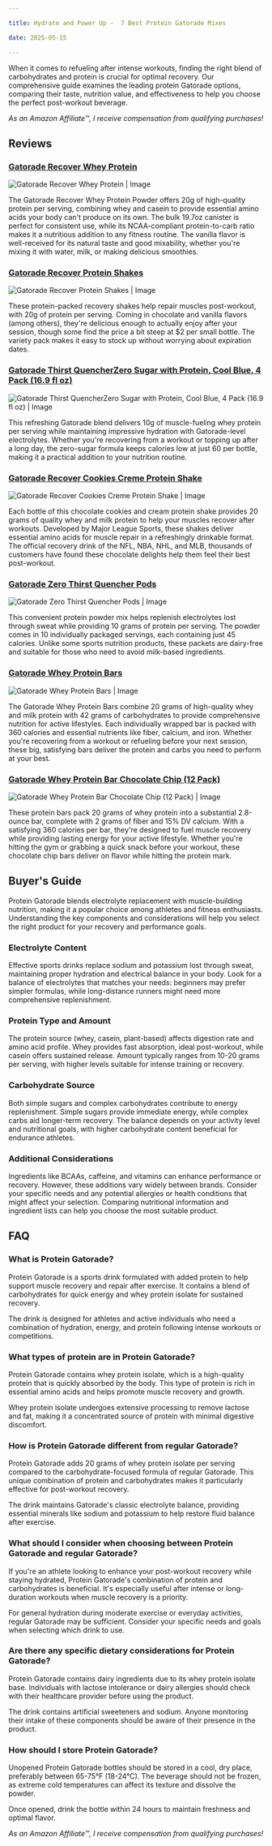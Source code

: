 ```yaml
---

title: Hydrate and Power Up -  7 Best Protein Gatorade Mixes

date: 2025-05-15

---
```


When it comes to refueling after intense workouts, finding the right blend of carbohydrates and protein is crucial for optimal recovery. Our comprehensive guide examines the leading protein Gatorade options, comparing their taste, nutrition value, and effectiveness to help you choose the perfect post-workout beverage. 

*As an Amazon Affiliate™, I receive compensation from qualifying purchases!*


## Reviews


### [Gatorade Recover Whey Protein](https://serp.ly/@bar/amazon/Protein+Gatorade?utm\_term=gatorade-recover-whey-protein)

![Gatorade Recover Whey Protein | Image](https://encrypted-tbn2.gstatic.com/shopping?q=tbn:ANd9GcQ2puHtEtNISQ6rrr6L4E0A6Y-Zwy82Zgw8jowatQfCPXNZlOSd3p11IJgbwYk3LsKWnGOhf8pbpJDqwlfadZsydpNOADJbDA&usqp=CAY)

The Gatorade Recover Whey Protein Powder offers 20g of high-quality protein per serving, combining whey and casein to provide essential amino acids your body can't produce on its own. The bulk 19.7oz canister is perfect for consistent use, while its NCAA-compliant protein-to-carb ratio makes it a nutritious addition to any fitness routine. The vanilla flavor is well-received for its natural taste and good mixability, whether you're mixing it with water, milk, or making delicious smoothies. 


### [Gatorade Recover Protein Shakes](https://serp.ly/@bar/amazon/Protein+Gatorade?utm\_term=gatorade-recover-protein-shakes)

![Gatorade Recover Protein Shakes | Image](https://encrypted-tbn0.gstatic.com/shopping?q=tbn:ANd9GcT4248GqyoUolyd9j9ZAi8CZnqUq5UVnibpigK4swZeJZrRMkdp6NWFLM\_ljLoTcAflf19KEqrZnGYEJqOMprwYLGKSRyhRHQ&usqp=CAY)

These protein-packed recovery shakes help repair muscles post-workout, with 20g of protein per serving. Coming in chocolate and vanilla flavors (among others), they're delicious enough to actually enjoy after your session, though some find the price a bit steep at $2 per small bottle. The variety pack makes it easy to stock up without worrying about expiration dates. 


### [Gatorade Thirst QuencherZero Sugar with Protein, Cool Blue, 4 Pack (16.9 fl oz)](https://serp.ly/@bar/amazon/Protein+Gatorade?utm\_term=gatorade-thirst-quencherzero-sugar-with-protein-cool-blue-4-pack-16-9-fl-oz)

![Gatorade Thirst QuencherZero Sugar with Protein, Cool Blue, 4 Pack (16.9 fl oz) | Image](https://encrypted-tbn0.gstatic.com/shopping?q=tbn:ANd9GcTNBRWYoAjMhR9ny7Vkc\_XlVy-ky7rWLmXkPtlNJp1GkQfppcmVim52Pvl4Hoh1bzgzC3byTtv5g\_5MZE3dNq51Du5xTsAvLg&usqp=CAY)

This refreshing Gatorade blend delivers 10g of muscle-fueling whey protein per serving while maintaining impressive hydration with Gatorade-level electrolytes. Whether you're recovering from a workout or topping up after a long day, the zero-sugar formula keeps calories low at just 60 per bottle, making it a practical addition to your nutrition routine. 


### [Gatorade Recover Cookies Creme Protein Shake](https://serp.ly/@bar/amazon/Protein+Gatorade?utm\_term=gatorade-recover-cookies-creme-protein-shake)

![Gatorade Recover Cookies Creme Protein Shake | Image](https://encrypted-tbn2.gstatic.com/shopping?q=tbn:ANd9GcRXnCmJ2gS7t79mvhvjfkOkGSt8BNdbu20J0HrodyKfwogrBUyFnn4B-6hEM2jMRPzBtDWsfLKJhwABJdCYCyP42skFBjJeBA&usqp=CAY)

Each bottle of this chocolate cookies and cream protein shake provides 20 grams of quality whey and milk protein to help your muscles recover after workouts. Developed by Major League Sports, these shakes deliver essential amino acids for muscle repair in a refreshingly drinkable format. The official recovery drink of the NFL, NBA, NHL, and MLB, thousands of customers have found these chocolate delights help them feel their best post-workout. 


### [Gatorade Zero Thirst Quencher Pods](https://serp.ly/@bar/amazon/Protein+Gatorade?utm\_term=gatorade-zero-thirst-quencher-pods)

![Gatorade Zero Thirst Quencher Pods | Image](https://encrypted-tbn2.gstatic.com/shopping?q=tbn:ANd9GcSqG8Ej5bvgilVL5nP4tOHqO-wA5EkqR7J4yN-MWbTo1H4OPVKdClZnr4aW2jD-WQILrzx7BH4iwMkzUYZVf9\_Q510lLaUBwA&usqp=CAY)

This convenient protein powder mix helps replenish electrolytes lost through sweat while providing 10 grams of protein per serving. The powder comes in 10 individually packaged servings, each containing just 45 calories. Unlike some sports nutrition products, these packets are dairy-free and suitable for those who need to avoid milk-based ingredients. 


### [Gatorade Whey Protein Bars](https://serp.ly/@bar/amazon/Protein+Gatorade?utm\_term=gatorade-whey-protein-bars)

![Gatorade Whey Protein Bars | Image](https://encrypted-tbn0.gstatic.com/shopping?q=tbn:ANd9GcTRcWr7RRrJuUhWQNx7cgf-T1ajOz9RVXqpS9-VIH0xBfAvwMOzLbKIpY1BDzxzGfXBsCK8fzC9fsvuX4KYRPFoi7iW0xL1\_w&usqp=CAY)

The Gatorade Whey Protein Bars combine 20 grams of high-quality whey and milk protein with 42 grams of carbohydrates to provide comprehensive nutrition for active lifestyles. Each individually wrapped bar is packed with 360 calories and essential nutrients like fiber, calcium, and iron. Whether you're recovering from a workout or refueling before your next session, these big, satisfying bars deliver the protein and carbs you need to perform at your best. 


### [Gatorade Whey Protein Bar Chocolate Chip (12 Pack)](https://serp.ly/@bar/amazon/Protein+Gatorade?utm\_term=gatorade-whey-protein-bar-chocolate-chip-12-pack)

![Gatorade Whey Protein Bar Chocolate Chip (12 Pack) | Image](https://encrypted-tbn0.gstatic.com/shopping?q=tbn:ANd9GcTGoEclI3U5-88Z82gXjEePN60RqctHqwPfMHaKauLs7ejIN-s9hRoLVm9VO6srAOY\_kpU1vQ4Hegf7hflrWMnm5\_RSNnJOmg&usqp=CAY)

These protein bars pack 20 grams of whey protein into a substantial 2.8-ounce bar, complete with 2 grams of fiber and 15% DV calcium. With a satisfying 360 calories per bar, they're designed to fuel muscle recovery while providing lasting energy for your active lifestyle. Whether you're hitting the gym or grabbing a quick snack before your workout, these chocolate chip bars deliver on flavor while hitting the protein mark. 


## Buyer's Guide

Protein Gatorade blends electrolyte replacement with muscle-building nutrition, making it a popular choice among athletes and fitness enthusiasts. Understanding the key components and considerations will help you select the right product for your recovery and performance goals. 


### Electrolyte Content

Effective sports drinks replace sodium and potassium lost through sweat, maintaining proper hydration and electrical balance in your body. Look for a balance of electrolytes that matches your needs: beginners may prefer simpler formulas, while long-distance runners might need more comprehensive replenishment. 


### Protein Type and Amount

The protein source (whey, casein, plant-based) affects digestion rate and amino acid profile. Whey provides fast absorption, ideal post-workout, while casein offers sustained release. Amount typically ranges from 10-20 grams per serving, with higher levels suitable for intense training or recovery. 


### Carbohydrate Source

Both simple sugars and complex carbohydrates contribute to energy replenishment. Simple sugars provide immediate energy, while complex carbs aid longer-term recovery. The balance depends on your activity level and nutritional goals, with higher carbohydrate content beneficial for endurance athletes. 


### Additional Considerations

Ingredients like BCAAs, caffeine, and vitamins can enhance performance or recovery. However, these additions vary widely between brands. Consider your specific needs and any potential allergies or health conditions that might affect your selection. Comparing nutritional information and ingredient lists can help you choose the most suitable product. 


## FAQ


### What is Protein Gatorade?

Protein Gatorade is a sports drink formulated with added protein to help support muscle recovery and repair after exercise. It contains a blend of carbohydrates for quick energy and whey protein isolate for sustained recovery. 

The drink is designed for athletes and active individuals who need a combination of hydration, energy, and protein following intense workouts or competitions. 


### What types of protein are in Protein Gatorade?

Protein Gatorade contains whey protein isolate, which is a high-quality protein that is quickly absorbed by the body. This type of protein is rich in essential amino acids and helps promote muscle recovery and growth. 

Whey protein isolate undergoes extensive processing to remove lactose and fat, making it a concentrated source of protein with minimal digestive discomfort. 


### How is Protein Gatorade different from regular Gatorade?

Protein Gatorade adds 20 grams of whey protein isolate per serving compared to the carbohydrate-focused formula of regular Gatorade. This unique combination of protein and carbohydrates makes it particularly effective for post-workout recovery. 

The drink maintains Gatorade's classic electrolyte balance, providing essential minerals like sodium and potassium to help restore fluid balance after exercise. 


### What should I consider when choosing between Protein Gatorade and regular Gatorade?

If you're an athlete looking to enhance your post-workout recovery while staying hydrated, Protein Gatorade's combination of protein and carbohydrates is beneficial. It's especially useful after intense or long-duration workouts when muscle recovery is a priority. 

For general hydration during moderate exercise or everyday activities, regular Gatorade may be sufficient. Consider your specific needs and goals when selecting which drink to use. 


### Are there any specific dietary considerations for Protein Gatorade?

Protein Gatorade contains dairy ingredients due to its whey protein isolate base. Individuals with lactose intolerance or dairy allergies should check with their healthcare provider before using the product. 

The drink contains artificial sweeteners and sodium. Anyone monitoring their intake of these components should be aware of their presence in the product. 


### How should I store Protein Gatorade?

Unopened Protein Gatorade bottles should be stored in a cool, dry place, preferably between 65-75°F (18-24°C). The beverage should not be frozen, as extreme cold temperatures can affect its texture and dissolve the powder. 

Once opened, drink the bottle within 24 hours to maintain freshness and optimal flavor. 

*As an Amazon Affiliate™, I receive compensation from qualifying purchases!*